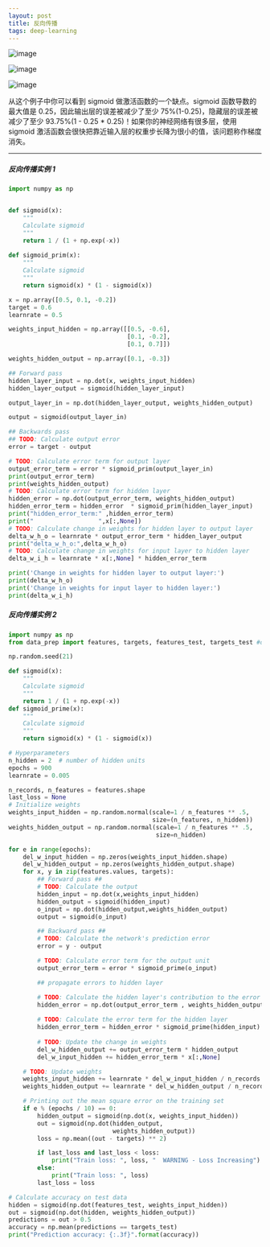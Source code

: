 ```yaml
---
layout: post
title: 反向传播
tags: deep-learning
---
```

![image](https://thumbnail0.baidupcs.com/thumbnail/2d765a119673dd194622e3009f6107f6?fid=357015718-250528-306097738301361&time=1519718400&rt=sh&sign=FDTAER-DCb740ccc5511e5e8fedcff06b081203-m%2FA817II9ppHkKHVVT1n1CdzYwM%3D&expires=8h&chkv=0&chkbd=0&chkpc=&dp-logid=1337846786167864743&dp-callid=0&size=c710_u400&quality=100&vuk=-&ft=video)


![image](https://mmbiz.qpic.cn/mmbiz_png/rw1wCRwDbgYrcRQQaT2WrAEefWz8F0b8ibcfEEgzWwgOORYC8Uw0hD8xn9PwHjDNlwIPqH6IosMG3DP2kzfr4yg/0?wx_fmt=png)

![image](https://thumbnail0.baidupcs.com/thumbnail/b972bbdcaa48465a6c80f658f6c1e57c?fid=357015718-250528-657179139533612&time=1519718400&rt=sh&sign=FDTAER-DCb740ccc5511e5e8fedcff06b081203-SaRYvGbHchDxCp13VVdgtxFxcJ0%3D&expires=8h&chkv=0&chkbd=0&chkpc=&dp-logid=1337812928351065945&dp-callid=0&size=c710_u400&quality=100&vuk=-&ft=video)

从这个例子中你可以看到 sigmoid 做激活函数的一个缺点。sigmoid 函数导数的最大值是 0.25，因此输出层的误差被减少了至少 75%(1-0.25)，隐藏层的误差被减少了至少 93.75%(1 - 0.25 * 0.25)！如果你的神经网络有很多层，使用 sigmoid 激活函数会很快把靠近输入层的权重步长降为很小的值，该问题称作梯度消失。

---

##### 反向传播实例 1
```py
import numpy as np


def sigmoid(x):
    """
    Calculate sigmoid
    """
    return 1 / (1 + np.exp(-x))
    
def sigmoid_prim(x):
    """
    Calculate sigmoid
    """
    return sigmoid(x) * (1 - sigmoid(x))

x = np.array([0.5, 0.1, -0.2])
target = 0.6
learnrate = 0.5

weights_input_hidden = np.array([[0.5, -0.6],
                                 [0.1, -0.2],
                                 [0.1, 0.7]])

weights_hidden_output = np.array([0.1, -0.3])

## Forward pass
hidden_layer_input = np.dot(x, weights_input_hidden)
hidden_layer_output = sigmoid(hidden_layer_input)

output_layer_in = np.dot(hidden_layer_output, weights_hidden_output)

output = sigmoid(output_layer_in)

## Backwards pass
## TODO: Calculate output error
error = target - output

# TODO: Calculate error term for output layer
output_error_term = error * sigmoid_prim(output_layer_in)
print(output_error_term)
print(weights_hidden_output)
# TODO: Calculate error term for hidden layer
hidden_error = np.dot(output_error_term, weights_hidden_output)
hidden_error_term = hidden_error  * sigmoid_prim(hidden_layer_input)
print("hidden_error_term:" ,hidden_error_term)
print("                  ",x[:,None])
# TODO: Calculate change in weights for hidden layer to output layer
delta_w_h_o = learnrate * output_error_term * hidden_layer_output
print("delta_w_h_o:",delta_w_h_o)
# TODO: Calculate change in weights for input layer to hidden layer
delta_w_i_h = learnrate * x[:,None] * hidden_error_term  

print('Change in weights for hidden layer to output layer:')
print(delta_w_h_o)
print('Change in weights for input layer to hidden layer:')
print(delta_w_i_h)


```
##### 反向传播实例 2
```py
import numpy as np
from data_prep import features, targets, features_test, targets_test #data import

np.random.seed(21)

def sigmoid(x):
    """
    Calculate sigmoid
    """
    return 1 / (1 + np.exp(-x))
def sigmoid_prime(x):
    """
    Calculate sigmoid
    """
    return sigmoid(x) * (1 - sigmoid(x))

# Hyperparameters
n_hidden = 2  # number of hidden units
epochs = 900
learnrate = 0.005

n_records, n_features = features.shape
last_loss = None
# Initialize weights
weights_input_hidden = np.random.normal(scale=1 / n_features ** .5,
                                        size=(n_features, n_hidden))
weights_hidden_output = np.random.normal(scale=1 / n_features ** .5,
                                         size=n_hidden)

for e in range(epochs):
    del_w_input_hidden = np.zeros(weights_input_hidden.shape)
    del_w_hidden_output = np.zeros(weights_hidden_output.shape)
    for x, y in zip(features.values, targets):
        ## Forward pass ##
        # TODO: Calculate the output
        hidden_input = np.dot(x,weights_input_hidden)
        hidden_output = sigmoid(hidden_input)
        o_input = np.dot(hidden_output,weights_hidden_output)
        output = sigmoid(o_input)

        ## Backward pass ##
        # TODO: Calculate the network's prediction error
        error = y - output

        # TODO: Calculate error term for the output unit
        output_error_term = error * sigmoid_prime(o_input)

        ## propagate errors to hidden layer

        # TODO: Calculate the hidden layer's contribution to the error
        hidden_error = np.dot(output_error_term , weights_hidden_output)
        
        # TODO: Calculate the error term for the hidden layer
        hidden_error_term = hidden_error * sigmoid_prime(hidden_input)
        
        # TODO: Update the change in weights
        del_w_hidden_output += output_error_term * hidden_output
        del_w_input_hidden += hidden_error_term * x[:,None] 

    # TODO: Update weights
    weights_input_hidden += learnrate * del_w_input_hidden / n_records
    weights_hidden_output += learnrate * del_w_hidden_output / n_records

    # Printing out the mean square error on the training set
    if e % (epochs / 10) == 0:
        hidden_output = sigmoid(np.dot(x, weights_input_hidden))
        out = sigmoid(np.dot(hidden_output,
                             weights_hidden_output))
        loss = np.mean((out - targets) ** 2)

        if last_loss and last_loss < loss:
            print("Train loss: ", loss, "  WARNING - Loss Increasing")
        else:
            print("Train loss: ", loss)
        last_loss = loss

# Calculate accuracy on test data
hidden = sigmoid(np.dot(features_test, weights_input_hidden))
out = sigmoid(np.dot(hidden, weights_hidden_output))
predictions = out > 0.5
accuracy = np.mean(predictions == targets_test)
print("Prediction accuracy: {:.3f}".format(accuracy))



```
